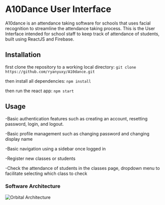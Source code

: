 # A10Dance User Interface

A10dance is an attendance taking software for schools that uses facial recognition to streamline the
attendance taking process. This is the User Interface intended for school staff to keep track
of attendance of students, built using ReactJS and Firebase.

## Installation

first clone the repository to a working local directory:
`git clone https://github.com/ryanyuxy/A10dance.git`

then install all dependencies:
`npm install`

then run the react app:
`npm start`
## Usage

-Basic authentication features such as creating an account, resetting password,
 login, and logout.

-Basic profile management such as changing password and changing display name

-Basic navigation using a sidebar once logged in

-Register new classes or students

-Check the attendance of students in the classes page, dropdown menu to facilitate
 selecting which class to check
 
 ### Software Architecture
 ![Orbital Architecture](https://user-images.githubusercontent.com/35002411/123557221-45d2c400-d7c2-11eb-854a-68f6e91d9ee1.png)
